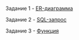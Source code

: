 Задание 1 - [ER-диаграмма](./num1/num1.md)

Задание 2 - [SQL-запрос](./num2/num2.sql)

Задание 3 - [Функция](./num3/num3.py)

